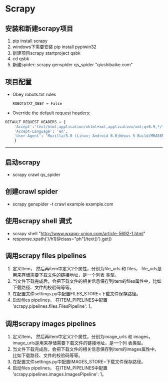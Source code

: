 # Scrapy

## 安装和新建scrapy项目

1. pip install scrapy 
2. windows下需要安装 pip install pypiwin32
3. 新建项目scrapy startproject qsbk
4. cd qsbk
5. 新建spider: scrapy genspider qs_spider "qiushibaike.com"

## 项目配置

+ Obey robots.txt rules 

    `ROBOTSTXT_OBEY = False`

+ Override the default request headers:

```python
DEFAULT_REQUEST_HEADERS = {
    'Accept':'text/html,application/xhtml+xml,application/xml;q=0.9,*/*;q=0.8',
    'Accept-Language': 'en', 
    'User-Agent': 'Mozilla/5.0 (Linux; Android 6.0;Nexus 5 Build/MRA58N) AppleWebKit/537.36 (KHTML, like Gecko)Chrome/78.0.3904.108 Mobile Safari/537.36'
    }
```
***
## 启动scrapy

+ scrapy crawl qs_spider

## 创建crawl spider

+ scrapy genspider -t crawl example example.com

## 使用scrapy shell 调式

+ scrapy shell "http://www.wxapp-union.com/article-5692-1.html"
+ response.xpath('//h1[@class="ph"]/text()').get()

## 调用scrapy files pipelines

1. 定义Item， 然后再item中定义2个属性，分别为file_urls 和 files， file_urls是用来存储需要下载文件的链接地址，是一个列表
类型。
2. 当文件下载完成后，会把下载文件的相关信息保存到item的files属性中，比如下载路径、文件的校验码等等。
3. 在配置文件settings.py中配置FILES_STORE=下载文件保存路径。
4. 启动files pipelines， 在ITEM_PIPELINES中配置 'scrapy.pipelines.files.FilesPipeline': 1。

## 调用scrapy images pipelines

1. 定义Item， 然后再item中定义2个属性，分别为image_urls 和 images， image_urls是用来存储需要下载文件的链接地址，是一个列
表类型。
2. 当文件下载完成后，会把下载文件的相关信息保存到item的images属性中，比如下载路径、文件的校验码等等。
3. 在配置文件settings.py中配置IMAGES_STORE=下载文件保存路径。
4. 启动files pipelines， 在ITEM_PIPELINES中配置 'scrapy.pipelines.images.ImagesPipeline': 1。
